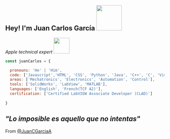<h2> Hey! I'm Juan Carlos García <img src="https://64.media.tumblr.com/1459316e5b30babe4514b651ec9a056a/0ee3e0aaf3f1cbac-e3/s400x600/d995ddf7dace1beb891a2fb9f7482213c5d21b78.gifv" width="80"> </h2>

<p><em>Apple technical expert <img src="http://i.imgur.com/ekR1hoW.gif" width = "50"> </em></p>

```javascript
const juanCarlos = {

  pronouns: 'He' | 'Him',
  code: ['Javascript','HTML', 'CSS', 'Python', 'Java', 'C++', 'C', 'Visual Basic', 'Arduino', 'VHDL'], 
  areas: ['Mechatronics', 'Electronics', 'Automation', 'Control'],
  tools: ['SolidWorks', 'LabView', 'MATLAB'],
  languages: ['English', 'French(TCF A2)'],
  certification: ['Certified LabVIEW Associate Developer (CLAD)']
  
}
```

<em><b>"Lo imposible es aquello que no intentas"</b> </em>
--
From [@JuanCGarciaA](htpps://github.com/JuanCGarciaA)
